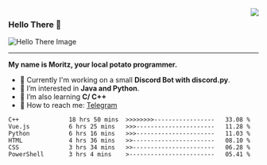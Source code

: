 <img align="right" src="https://visitor-badge.laobi.icu/badge?page_id=RealPotatoe.RealPotatoe">

### Hello There 👋

![Hello There Image](https://media.giphy.com/media/xTiIzJSKB4l7xTouE8/giphy.gif)

***

**My name is Moritz, your local potato programmer.**

* 💫 Currently I'm working on a small **Discord Bot with discord.py**.
* 🧠 I’m interested in **Java and Python**.
* 📖 I’m also learning **C/ C++**
* 💬 How to reach me: <a href="https://t.me/ThePotatoe">Telegram</a>

<!--START_SECTION:waka-->

```text
C++              18 hrs 50 mins  >>>>>>>>-----------------   33.08 %
Vue.js           6 hrs 25 mins   >>>----------------------   11.28 %
Python           6 hrs 16 mins   >>>----------------------   11.03 %
HTML             4 hrs 36 mins   >>-----------------------   08.10 %
CSS              3 hrs 34 mins   >>-----------------------   06.28 %
PowerShell       3 hrs 4 mins    >------------------------   05.41 %
```

<!--END_SECTION:waka-->
